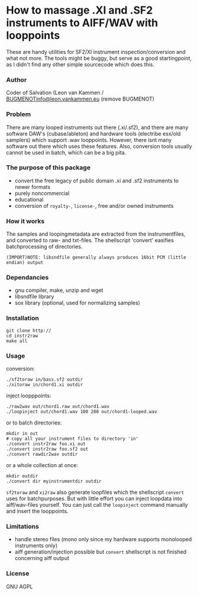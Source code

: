 How to massage .XI and .SF2 instruments to AIFF/WAV with looppoints
===================================================================
These are handy utilities for SF2/XI instrument inspection/conversion and what not more.
The tools might be buggy, but serve as a good startingpoint, as I didn't find any other 
simple sourcecode which does this.

### Author ###

Coder of Salvation (Leon van Kammen / BUGMENOTinfo@leon.vankammen.eu (remove BUGMENOT)

### Problem ###

There are many looped instruments out there (.xi/.sf2), and there are many software DAW's (cubase/ableton) and hardware tools
(electribe esx/old samplers) which support .wav looppoints.
However, there isnt many software out there which uses these features.
Also, conversion tools usually cannot be used in batch, which can be a big pita.

### The purpose of this package ###

  * convert the free legacy of public domain .xi and .sf2 instruments to newer formats
  * purely noncommercial
  * educational
  * conversion of `royalty-`, `license-`, free and/or owned instruments

### How it works ###

The samples and loopingmetadata are extracted from the instrumentfiles, and converted to raw- and txt-files.
The shellscript 'convert' easifies batchprocessing of directories.

`(IMPORT)NOTE: libsndfile generally always produces 16bit PCM (little endian) output`

### Dependancies ###

  * gnu compiler, make, unzip and wget
  * libsndfile library
  * sox library (optional, used for normalizing samples)
 
### Installation ###

    git clone http://
    cd instr2raw
    make all
 
### Usage ###

conversion:

    ./sf2toraw in/bass.sf2 outdir
    ./xitoraw in/chord1.xi outdir

inject loopppoints:

    ./raw2wav out/chord1.raw out/chord1.wav
    ./loopinject out/chord1.wav 100 200 out/chord1-looped.wav

or to batch directories:

    mkdir in out
    # copy all your instrument files to directory 'in' 
    ./convert instr2raw foo.xi out
    ./convert instr2raw foo.sf2 out
    ./convert rawdir2wav outdir

or a whole collection at once:

    mkdir outdir
    ./convert dir myinstrumentdir outdir

`sf2toraw` and `xi2raw` also generate loopfiles which the shellscript `convert` uses for batchpurposes.
But with little effort you can inject loopdata into aiff/wav-files yourself.
You can just call the `loopinject` command manually and insert the looppoints.

### Limitations ###

  * handle stereo files (mono only since my hardware supports monolooped instruments only) 
  * aiff generation/injection possible but `convert` shellscript is not finished concerning aiff output

### License ###

GNU AGPL
